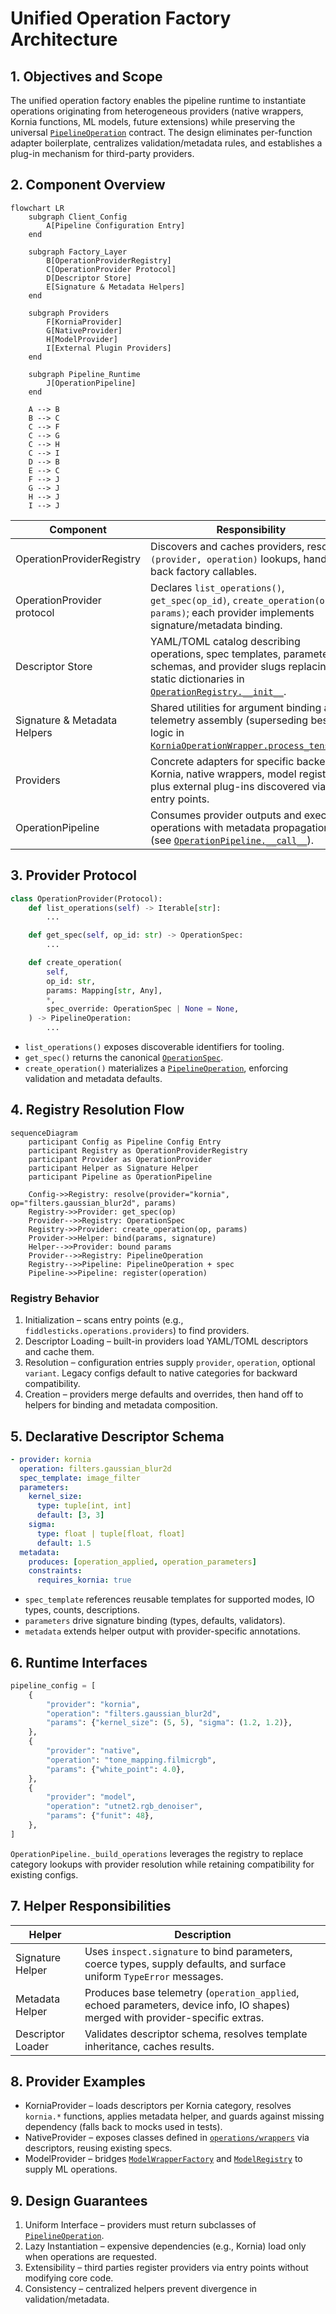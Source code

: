 # Unified Operation Factory Architecture

## 1. Objectives and Scope

The unified operation factory enables the pipeline runtime to instantiate operations originating from heterogeneous providers (native wrappers, Kornia functions, ML models, future extensions) while preserving the universal [`PipelineOperation`](src/fiddlesticks/core/pipeline_operation.py:16) contract. The design eliminates per-function adapter boilerplate, centralizes validation/metadata rules, and establishes a plug-in mechanism for third-party providers.

## 2. Component Overview

```mermaid
flowchart LR
    subgraph Client_Config
        A[Pipeline Configuration Entry]
    end

    subgraph Factory_Layer
        B[OperationProviderRegistry]
        C[OperationProvider Protocol]
        D[Descriptor Store]
        E[Signature & Metadata Helpers]
    end

    subgraph Providers
        F[KorniaProvider]
        G[NativeProvider]
        H[ModelProvider]
        I[External Plugin Providers]
    end

    subgraph Pipeline_Runtime
        J[OperationPipeline]
    end

    A --> B
    B --> C
    C --> F
    C --> G
    C --> H
    C --> I
    D --> B
    E --> C
    F --> J
    G --> J
    H --> J
    I --> J
```

| Component | Responsibility |
|-----------|----------------|
| OperationProviderRegistry | Discovers and caches providers, resolves `(provider, operation)` lookups, hands back factory callables. |
| OperationProvider protocol | Declares `list_operations()`, `get_spec(op_id)`, `create_operation(op_id, params)`; each provider implements signature/metadata binding. |
| Descriptor Store | YAML/TOML catalog describing operations, spec templates, parameter schemas, and provider slugs replacing static dictionaries in [`OperationRegistry.__init__`](src/fiddlesticks/operations/registry.py:70). |
| Signature & Metadata Helpers | Shared utilities for argument binding and telemetry assembly (superseding bespoke logic in [`KorniaOperationWrapper.process_tensors`](src/fiddlesticks/operations/kornia_wrappers.py:112)). |
| Providers | Concrete adapters for specific backends: Kornia, native wrappers, model registry, plus external plug-ins discovered via entry points. |
| OperationPipeline | Consumes provider outputs and executes operations with metadata propagation (see [`OperationPipeline.__call__`](src/fiddlesticks/execution/pipeline.py:53)). |

## 3. Provider Protocol

```python
class OperationProvider(Protocol):
    def list_operations(self) -> Iterable[str]:
        ...

    def get_spec(self, op_id: str) -> OperationSpec:
        ...

    def create_operation(
        self,
        op_id: str,
        params: Mapping[str, Any],
        *,
        spec_override: OperationSpec | None = None,
    ) -> PipelineOperation:
        ...
```

* `list_operations()` exposes discoverable identifiers for tooling.
* `get_spec()` returns the canonical [`OperationSpec`](src/fiddlesticks/core/operation_spec.py:1).
* `create_operation()` materializes a [`PipelineOperation`](src/fiddlesticks/core/pipeline_operation.py:16), enforcing validation and metadata defaults.

## 4. Registry Resolution Flow

```mermaid
sequenceDiagram
    participant Config as Pipeline Config Entry
    participant Registry as OperationProviderRegistry
    participant Provider as OperationProvider
    participant Helper as Signature Helper
    participant Pipeline as OperationPipeline

    Config->>Registry: resolve(provider="kornia", op="filters.gaussian_blur2d", params)
    Registry->>Provider: get_spec(op)
    Provider-->>Registry: OperationSpec
    Registry->>Provider: create_operation(op, params)
    Provider->>Helper: bind(params, signature)
    Helper-->>Provider: bound params
    Provider-->>Registry: PipelineOperation
    Registry-->>Pipeline: PipelineOperation + spec
    Pipeline->>Pipeline: register(operation)
```

### Registry Behavior

1. Initialization – scans entry points (e.g., `fiddlesticks.operations.providers`) to find providers.
2. Descriptor Loading – built-in providers load YAML/TOML descriptors and cache them.
3. Resolution – configuration entries supply `provider`, `operation`, optional `variant`. Legacy configs default to native categories for backward compatibility.
4. Creation – providers merge defaults and overrides, then hand off to helpers for binding and metadata composition.

## 5. Declarative Descriptor Schema

```yaml
- provider: kornia
  operation: filters.gaussian_blur2d
  spec_template: image_filter
  parameters:
    kernel_size:
      type: tuple[int, int]
      default: [3, 3]
    sigma:
      type: float | tuple[float, float]
      default: 1.5
  metadata:
    produces: [operation_applied, operation_parameters]
    constraints:
      requires_kornia: true
```

* `spec_template` references reusable templates for supported modes, IO types, counts, descriptions.
* `parameters` drive signature binding (types, defaults, validators).
* `metadata` extends helper output with provider-specific annotations.

## 6. Runtime Interfaces

```python
pipeline_config = [
    {
        "provider": "kornia",
        "operation": "filters.gaussian_blur2d",
        "params": {"kernel_size": (5, 5), "sigma": (1.2, 1.2)},
    },
    {
        "provider": "native",
        "operation": "tone_mapping.filmicrgb",
        "params": {"white_point": 4.0},
    },
    {
        "provider": "model",
        "operation": "utnet2.rgb_denoiser",
        "params": {"funit": 48},
    },
]
```

`OperationPipeline._build_operations` leverages the registry to replace category lookups with provider resolution while retaining compatibility for existing configs.

## 7. Helper Responsibilities

| Helper | Description |
|--------|-------------|
| Signature Helper | Uses `inspect.signature` to bind parameters, coerce types, supply defaults, and surface uniform `TypeError` messages. |
| Metadata Helper | Produces base telemetry (`operation_applied`, echoed parameters, device info, IO shapes) merged with provider-specific extras. |
| Descriptor Loader | Validates descriptor schema, resolves template inheritance, caches results. |

## 8. Provider Examples

* KorniaProvider – loads descriptors per Kornia category, resolves `kornia.*` functions, applies metadata helper, and guards against missing dependency (falls back to mocks used in tests).
* NativeProvider – exposes classes defined in [`operations/wrappers`](src/fiddlesticks/operations/wrappers.py:14) via descriptors, reusing existing specs.
* ModelProvider – bridges [`ModelWrapperFactory`](src/fiddlesticks/operations/model_wrappers.py:90) and [`ModelRegistry`](src/fiddlesticks/registries/model_registry.py:1) to supply ML operations.

## 9. Design Guarantees

1. Uniform Interface – providers must return subclasses of [`PipelineOperation`](src/fiddlesticks/core/pipeline_operation.py:16).
2. Lazy Instantiation – expensive dependencies (e.g., Kornia) load only when operations are requested.
3. Extensibility – third parties register providers via entry points without modifying core code.
4. Consistency – centralized helpers prevent divergence in validation/metadata.
